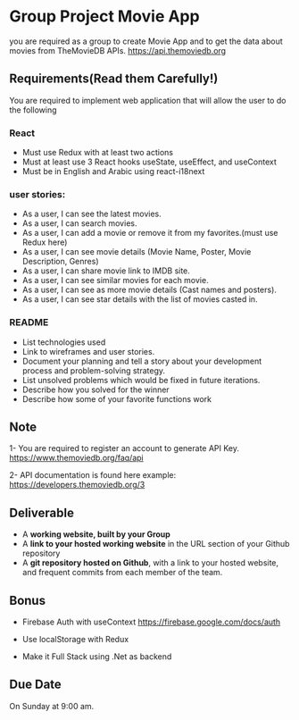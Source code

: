 
# Group Project Movie App

you are required as a group to create Movie App and to get the data about movies from TheMovieDB APIs.
https://api.themoviedb.org


## Requirements(Read them Carefully!)

You are required to implement web application that will allow the user to do the following

### React
- Must use Redux with at least two actions
- Must at least use 3 React hooks useState, useEffect, and useContext
- Must be in English and Arabic using react-i18next

### user stories:
- As a user, I can see the latest movies.
- As a user, I can search movies.
- As a user, I can add a movie or remove it from my favorites.(must use Redux here)
- As a user, I can see movie details (Movie Name, Poster, Movie Description, Genres)
- As a user, I can share movie link to IMDB site.
- As a user, I can see similar movies for each movie.
- As a user, I can see as more movie details (Cast names and posters).
- As a user, I can see star details with the list of movies casted in.

### README
- List technologies used
- Link to wireframes and user stories.
- Document your planning and tell a story about your development process and problem-solving strategy.
- List unsolved problems which would be fixed in future iterations.
- Describe how you solved for the winner
- Describe how some of your favorite functions work

## Note

1- You are required to register an account to generate API Key. https://www.themoviedb.org/faq/api

2- API documentation is found here example: https://developers.themoviedb.org/3

## Deliverable 
- A **working website, built by your Group**
- A **link to your hosted working website** in the URL section of your Github repository
- A **git repository hosted on Github**, with a link to your hosted website, and frequent commits from each member of the team.

## Bonus 

- Firebase Auth with useContext https://firebase.google.com/docs/auth

- Use localStorage with Redux

- Make it Full Stack using .Net as backend


## Due Date

On Sunday at 9:00 am.
